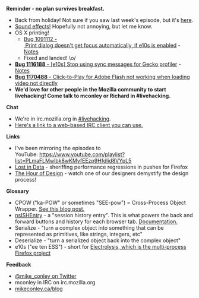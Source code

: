 **Reminder - no plan survives breakfast.**

- Back from holiday! Not sure if you saw last week's episode, but it's [here](https://air.mozilla.org/the-joy-of-coding-mconley-livehacks-on-firefox-episode-16-2/).
- [Sound effects!](https://github.com/mikeconley/wacky-morning-dj) Hopefully not annoying, but let me know.
- OS X printing!
    - [Bug 1091112 - Print dialog doesn't get focus automatically, if e10s is enabled](https://bugzilla.mozilla.org/show_bug.cgi?id=1091112) - [Notes](https://www.evernote.com/l/AbI7nTQXK7BC46pLTwYTI2MFzgXVLTPkpPQ)
    - Fixed and landed! \o/
- [**Bug 1116188** - [e10s] Stop using sync messages for Gecko profiler](https://bugzilla.mozilla.org/show_bug.cgi?id=1116188https://bugzilla.mozilla.org/show_bug.cgi?id=1116188) - [Notes](https://www.evernote.com/l/AbLGLra4sjRNx4SsKStgW41ZRsZ1TeEp_Xo)
- [**Bug 1170488** - Click-to-Play for Adobe Flash not working when loading video not directly](https://bugzilla.mozilla.org/show_bug.cgi?id=1170488https://bugzilla.mozilla.org/show_bug.cgi?id=1170488)
- **We'd love for other people in the Mozilla community to start livehacking! Come talk to mconley or Richard in #livehacking.**

**Chat**

- We're in irc.mozilla.org in [#livehacking](http://client00.chat.mibbit.com/?channel=%23livehacking&server=irc.mozilla.org).
- [Here's a link to a web-based IRC client you can use.](http://client00.chat.mibbit.com/?server=irc.mozilla.org&channel=#livehacking)

**Links**

- I've been mirroring the episodes to YouTube: https://www.youtube.com/playlist?list=PLmaFLMwlbk8wKMvfEEzp9Hfdlid8VYpL5
- [Lost in Data](https://air.mozilla.org/lost-in-data-episode-1/) - sheriffing performance regressions in pushes for Firefox
- [The Hour of Design](https://www.youtube.com/watch?v=VgzydofdJbw) - watch one of our designers demystify the design process!

**Glossary**

- CPOW ("ka-POW" or sometimes "SEE-pow") = Cross-Process Object Wrapper. [See this blog post.](http://mikeconley.ca/blog/2015/02/17/on-unsafe-cpow-usage-in-firefox-desktop-and-why-is-my-nightly-so-sluggish-with-e10s-enabled/)
- [nsISHEntry](https://dxr.mozilla.org/mozilla-central/source/docshell/shistory/public/nsISHEntry.idl?from=nsISHEntry.idl#1) - a "session history entry". This is what powers the back and forward buttons and history for each browser tab. [Documentation.](https://developer.mozilla.org/en-US/docs/Mozilla/Tech/XPCOM/Reference/Interface/nsISHEntry)
- Serialize - "turn a complex object into something that can be represented as primitives, like strings, integers, etc"
- Deserialize - "turn a serialized object back into the complex object"
- e10s ("ee ten ESS") - short for [Electrolysis, which is the multi-process Firefox project](https://wiki.mozilla.org/Electrolysis)

**Feedback**

- [@mike_conley on Twitter](https://twitter.com/mike_conley)
- mconley in IRC on irc.mozilla.org
- [mikeconley.ca/blog](http://mikeconley.ca/blog/)